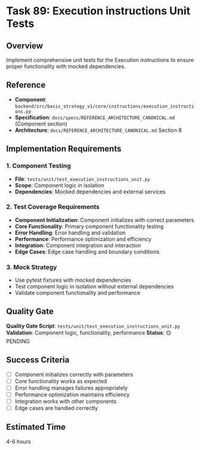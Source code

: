 # Task 89: Execution instructions Unit Tests

## Overview
Implement comprehensive unit tests for the Execution instructions to ensure proper functionality with mocked dependencies.

## Reference
- **Component**: `backend/src/basis_strategy_v1/core/instructions/execution_instructions.py`
- **Specification**: `docs/specs/REFERENCE_ARCHITECTURE_CANONICAL.md` (Component section)
- **Architecture**: `docs/REFERENCE_ARCHITECTURE_CANONICAL.md` Section 8

## Implementation Requirements

### 1. Component Testing
- **File**: `tests/unit/test_execution_instructions_unit.py`
- **Scope**: Component logic in isolation
- **Dependencies**: Mocked dependencies and external services

### 2. Test Coverage Requirements
- **Component Initialization**: Component initializes with correct parameters
- **Core Functionality**: Primary component functionality testing
- **Error Handling**: Error handling and validation
- **Performance**: Performance optimization and efficiency
- **Integration**: Component integration and interaction
- **Edge Cases**: Edge case handling and boundary conditions

### 3. Mock Strategy
- Use pytest fixtures with mocked dependencies
- Test component logic in isolation without external dependencies
- Validate component functionality and performance

## Quality Gate
**Quality Gate Script**: `tests/unit/test_execution_instructions_unit.py`
**Validation**: Component logic, functionality, performance
**Status**: 🟡 PENDING

## Success Criteria
- [ ] Component initializes correctly with parameters
- [ ] Core functionality works as expected
- [ ] Error handling manages failures appropriately
- [ ] Performance optimization maintains efficiency
- [ ] Integration works with other components
- [ ] Edge cases are handled correctly

## Estimated Time
4-6 hours
